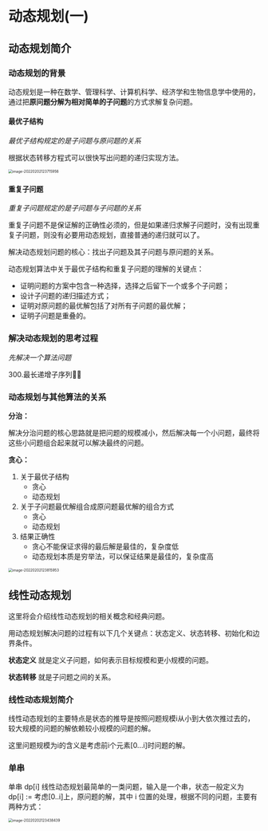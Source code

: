 # 动态规划(一)

## 动态规划简介

### 动态规划的背景

动态规划是一种在数学、管理科学、计算机科学、经济学和生物信息学中使用的，通过把**原问题分解为相对简单的子问题**的方式求解复杂问题。

#### 最优子结构

*最优子结构规定的是子问题与原问题的关系*

根据状态转移方程式可以很快写出问题的递归实现方法。

<img src="/Users/mark/typora_workspace/NoteBook/images/image-20220202123715956.png" alt="image-20220202123715956" style="zoom:50%;" />

#### 重复子问题

*重复子问题规定的是子问题与子问题的关系*

重复子问题不是保证解的正确性必须的，但是如果递归求解子问题时，没有出现重复子问题，则没有必要用动态规划，直接普通的递归就可以了。



解决动态规划问题的核心：找出子问题及其子问题与原问题的关系。

动态规划算法中关于最优子结构和重复子问题的理解的关键点：

* 证明问题的方案中包含一种选择，选择之后留下一个或多个子问题；
* 设计子问题的递归描述方式；
* 证明对原问题的最优解包括了对所有子问题的最优解；
* 证明子问题是重叠的。



### 解决动态规划的思考过程

*先解决一个算法问题*

300.最长递增子序列🌟🌟



### 动态规划与其他算法的关系

**分治：**

解决分治问题的核心思路就是把问题的规模减小，然后解决每一个小问题，最终将这些小问题组合起来就可以解决最终的问题。

**贪心：**

1. 关于最优子结构
    * 贪心
    * 动态规划
2. 关于子问题最优解组合成原问题最优解的组合方式
    * 贪心
    * 动态规划
3. 结果正确性
    * 贪心不能保证求得的最后解是最佳的，复杂度低
    * 动态规划本质是穷举法，可以保证结果是最佳的，复杂度高

<img src="/Users/mark/typora_workspace/NoteBook/images/image-20220202123815953.png" alt="image-20220202123815953" style="zoom:50%;" />

## 线性动态规划

这里将会介绍线性动态规划的相关概念和经典问题。

用动态规划解决问题的过程有以下几个关键点：状态定义、状态转移、初始化和边界条件。

**状态定义** 就是定义子问题，如何表示目标规模和更小规模的问题。

**状态转移** 就是子问题之间的关系。



### 线性动态规划简介

线性动态规划的主要特点是状态的推导是按照问题规模i从小到大依次推过去的，较大规模的问题的解依赖较小规模的问题的解。

这里问题规模为i的含义是考虑前i个元素[0...i]时问题的解。



### 单串

单串 dp[i] 线性动态规划最简单的一类问题，输入是一个串，状态一般定义为 dp[i] := 考虑[0..i]上，原问题的解，其中 i 位置的处理，根据不同的问题，主要有两种方式：



<img src="/Users/mark/typora_workspace/NoteBook/images/image-20220202123438439.png" alt="image-20220202123438439" style="zoom:50%;" />

